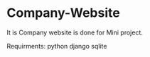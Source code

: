 # Company-Website
It is Company website is done for Mini project.

Requirments:
python
django
sqlite
